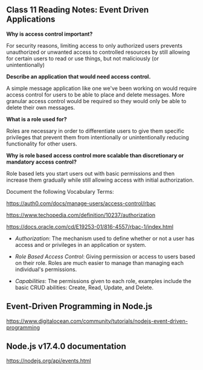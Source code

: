 ## Class 11 Reading Notes: Event Driven Applications

**Why is access control important?**

For security reasons, limiting access to only authorized users prevents unauthorized or unwanted access to controlled resources by still allowing for certain users to read or use things, but not maliciously (or unintentionally) 


**Describe an application that would need access control.**

A simple message application like one we've been working on would require access control for users to be able to place and delete messages. More granular access control would be required so they would only be able to delete their own messages.

**What is a role used for?**

Roles are necessary in order to differentiate users to give them specific privileges that prevent them from intentionally or unintentionally reducing functionality for other users.

**Why is role based access control more scalable than discretionary or mandatory access control?**

Role based lets you start users out with basic permissions and then increase them gradually while still allowing access with initial authorization.


Document the following Vocabulary Terms: 

https://auth0.com/docs/manage-users/access-control/rbac

https://www.techopedia.com/definition/10237/authorization

https://docs.oracle.com/cd/E19253-01/816-4557/rbac-1/index.html

- *Authorization*: The mechanism used to define whether or not a user has access and or privileges in an application or system.

- *Role Based Access Control*: Giving permission or access to users based on their role. Roles are much easier to manage than managing each individual's permissions.

- *Capabilities*: The permissions given to each role, examples include the basic CRUD abilities: Create, Read, Update, and Delete.


## Event-Driven Programming in Node.js

https://www.digitalocean.com/community/tutorials/nodejs-event-driven-programming

## Node.js v17.4.0 documentation

https://nodejs.org/api/events.html